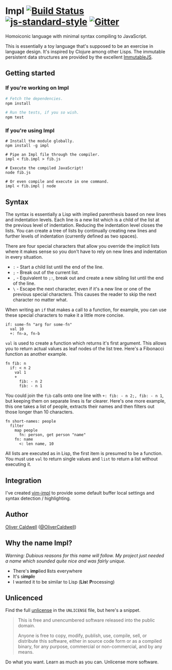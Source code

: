 # Impl [![Build Status](https://travis-ci.org/Olical/impl.svg?branch=master)](https://travis-ci.org/Olical/impl) [![js-standard-style](https://img.shields.io/badge/code%20style-standard-brightgreen.svg?style=flat)](https://github.com/feross/standard) [![Gitter](https://badges.gitter.im/Join%20Chat.svg)](https://gitter.im/Olical/impl?utm_source=badge&utm_medium=badge&utm_campaign=pr-badge)

Homoiconic language with minimal syntax compiling to JavaScript.

This is essentially a toy language that's supposed to be an exercise in language design. It's inspired by Clojure among other Lisps. The immutable persistent data structures are provided by the excellent [ImmutableJS][].

## Getting started

### If you're working on Impl

```bash
# Fetch the dependencies.
npm install

# Run the tests, if you so wish.
npm test
```

### If you're using Impl

```
# Install the module globally.
npm install -g impl

# Pipe an Impl file through the compiler.
impl < fib.impl > fib.js

# Execute the compiled JavaScript!
node fib.js

# Or even compile and execute in one command.
impl < fib.impl | node
```

## Syntax

The syntax is essentially a Lisp with implied parenthesis based on new lines and indentation levels. Each line is a new list which is a child of the list at the previous level of indentation. Reducing the indentation level closes the lists. You can create a tree of lists by continually creating new lines and further levels of indentation (currently defined as two spaces).

There are four special characters that allow you override the implicit lists where it makes sense so you don't have to rely on new lines and indentation in every situation.

 * `:` - Start a child list until the end of the line.
 * `;` - Break out of the current list.
 * `,` - Equivalent to `;:`, break out and create a new sibling list until the end of the line.
 * `\` - Escape the next character, even if it's a new line or one of the previous special characters. This causes the reader to skip the next character no matter what.

When writing an `if` that makes a call to a function, for example, you can use these special characters to make it a little more concise.

```impl
if: some-fn "arg for some-fn"
  val 10
  +: fn-a, fn-b
```

`val` is used to create a function which returns it's first argument. This allows you to return actual values as leaf nodes of the list tree. Here's a Fibonacci function as another example.

```impl
fn fib: n
  if: < n 2
    val 1
    +
      fib: - n 2
      fib: - n 1
```

You could join the `fib` calls onto one line with `+: fib: - n 2;, fib: - n 1`, but keeping them on separate lines is far clearer. Here's one more example, this one takes a list of people, extracts their names and then filters out those longer than 10 characters.

```impl
fn short-names: people
  filter
    map people
      fn: person, get person "name"
    fn: name
      <: len name, 10
```

All lists are executed as in Lisp, the first item is presumed to be a function. You must use `val` to return single values and `list` to return a list without executing it.

## Integration

I've created [vim-impl][] to provide some default buffer local settings and syntax detection / highlighting.

## Author

[Oliver Caldwell][author-site] ([@OliverCaldwell][author-twitter])

## Why the name Impl?

*Warning: Dubious reasons for this name will follow. My project just needed a name which sounded quite nice and was fairly unique.*

 * There's **imp**lied **l**ists everywhere
 * It's s**impl**e
 * I wanted it to be similar to Lisp (**Lis**t **P**rocessing)

## Unlicenced

Find the full [unlicense][] in the `UNLICENSE` file, but here's a snippet.

>This is free and unencumbered software released into the public domain.
>
>Anyone is free to copy, modify, publish, use, compile, sell, or distribute this software, either in source code form or as a compiled binary, for any purpose, commercial or non-commercial, and by any means.

Do what you want. Learn as much as you can. Unlicense more software.

[unlicense]: http://unlicense.org/
[author-site]: http://oli.me.uk/
[author-twitter]: https://twitter.com/OliverCaldwell
[immutablejs]: https://github.com/facebook/immutable-js
[vim-impl]: https://github.com/Olical/vim-impl
